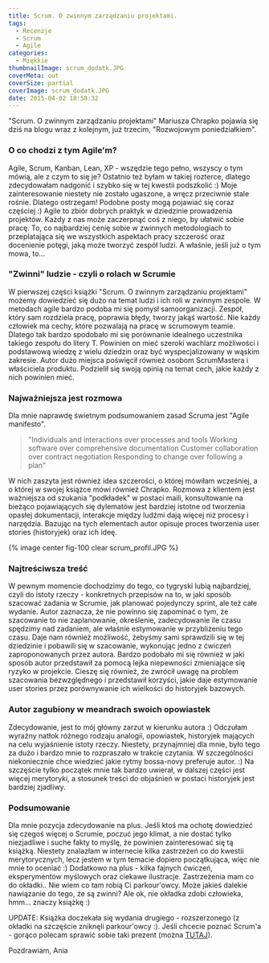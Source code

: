 ```yaml
---
title: Scrum. O zwinnym zarządzaniu projektami.
tags:
  - Recenzje
  - Scrum
  - Agile
categories:
  - Miękkie
thumbnailImage: scrum_dodatk.JPG
coverMeta: out
coverSize: partial
coverImage: scrum_dodatk.JPG
date: 2015-04-02 18:58:32
---
```


"Scrum. O zwinnym zarządzaniu projektami" Mariusza Chrapko pojawia się dziś na blogu wraz z kolejnym, już trzecim, "Rozwojowym poniedziałkiem".
<!-- more-->

### O co chodzi z tym Agile'm?

Agile, Scrum, Kanban, Lean, XP - wszędzie tego pełno, wszyscy o tym mówią, ale z czym to się je? Ostatnio też byłam w takiej rozterce, dlatego zdecydowałam nadgonić i szybko się w tej kwestii podszkolić :) Moje zainteresowanie niestety nie zostało ugaszone, a wręcz przeciwnie stale rośnie. Dlatego ostrzegam! Podobne posty mogą pojawiać się coraz częściej :)
Agile to zbiór dobrych praktyk w dziedzinie prowadzenia projektów. Każdy z nas może zaczerpnąć coś z niego, by ułatwić sobie pracę. To, co najbardziej cenię sobie w zwinnych metodologiach to przeplatająca się we wszystkich aspektach pracy szczerość oraz docenienie potęgi, jaką może tworzyć zespół ludzi. A właśnie, jeśli już o tym mowa, to...

### "Zwinni" ludzie - czyli o rolach w Scrumie

W pierwszej części książki "Scrum. O zwinnym zarządzaniu projektami" możemy dowiedzieć się dużo na temat ludzi i ich roli w zwinnym zespole. W metodach agile bardzo podoba mi się pomysł samoorganizacji. Zespół, który sam rozdziela pracę, poprawia błędy, tworzy jakąś wartość. Nie każdy człowiek ma cechy, które pozwalają na pracę w scrumowym teamie. Dlatego tak bardzo spodobało mi się porównanie idealnego uczestnika takiego zespołu do litery T. Powinien on mieć szeroki wachlarz możliwości i podstawową wiedzę z wielu dziedzin oraz być wyspecjalizowany w wąskim zakresie.
Autor dużo miejsca poświęcił również osobom ScrumMastera i właściciela produktu. Podzielił się swoją opinią na temat cech, jakie każdy z nich powinien mieć.

### Najważniejsza jest rozmowa

Dla mnie naprawdę świetnym podsumowaniem zasad Scruma jest "Agile manifesto".

> "Individuals and interactions over processes and tools
> Working software over comprehensive documentation
> Customer collaboration over contract negotiation
> Responding to change over following a plan"

W nich zaszyta jest również idea szczerości, o której mówiłam wcześniej, a o której w swojej książce mówi również Chrapko. Rozmowa z klientem jest ważniejsza od szukania "podkładek" w postaci maili, konsultowanie na bieżąco pojawiających się dylematów jest bardziej istotne od tworzenia opasłej dokumentacji, interakcje między ludźmi dają więcej niż procesy i narzędzia.
Bazując na tych elementach autor opisuje proces tworzenia user stories (historyjek) oraz ich ideę.  

{% image center fig-100 clear scrum_profil.JPG  %}

### Najtreściwsza treść

W pewnym momencie dochodzimy do tego, co tygryski lubią najbardziej, czyli do istoty rzeczy - konkretnych przepisów na to, w jaki sposób szacować zadania w Scrumie, jak planować pojedynczy sprint, ale też całe wydanie. Autor zaznacza, że nie powinno się zapominać o tym, że szacowanie to nie zaplanowanie, określenie, zadecydowanie ile czasu spędzimy nad zadaniem, ale właśnie estymowanie w przybliżeniu tego czasu. Daje nam również możliwość, żebyśmy sami sprawdzili się w tej dziedzinie i pobawili się w szacowanie, wykonując jedno z ćwiczeń zaproponowanych przez autora.
Bardzo podobało mi się również w jaki sposób autor przedstawił za pomocą lejka niepewności zmieniające się ryzyko w projekcie. Cieszę się również, że zwrócił uwagę na problem szacowania bezwzględnego i przedstawił korzyści, jakie daje estymowanie user stories przez porównywanie ich wielkości do historyjek bazowych.

### Autor zagubiony w meandrach swoich opowiastek

Zdecydowanie, jest to mój główny zarzut w kierunku autora :) Odczułam wyraźny natłok różnego rodzaju analogii, opowiastek, historyjek mających na celu wyjaśnienie istoty rzeczy. Niestety, przynajmniej dla mnie, było tego za dużo i bardzo mnie to rozpraszało w trakcie czytania. W szczególności niekoniecznie chce wiedzieć jakie rytmy bossa-novy preferuje autor. :) Na szczęście tylko początek mnie tak bardzo uwierał, w dalszej części jest więcej merytoryki, a stosunek treści do objaśnień w postaci historyjek jest bardziej zjadliwy.

### Podsumowanie

Dla mnie pozycja zdecydowanie na plus. Jeśli ktoś ma ochotę dowiedzieć się czegoś więcej o Scrumie, poczuć jego klimat, a nie dostać tylko niezjadliwe i suche fakty to myślę, że powinien zainteresować się tą książką.
Niestety znalazłam w internecie kilka zastrzeżeń co do kwestii merytorycznych, lecz jestem w tym temacie dopiero początkująca, więc nie mnie to oceniać :)
Dodatkowo na plus - kilka fajnych ćwiczeń, eksperymentów myślowych oraz ciekawe ilustracje.
Zastrzeżenia mam co do okładki.. Nie wiem co tam robią Ci parkour'owcy. Może jakieś dalekie nawiązanie do tego, że są zwinni? Ale ok, nie okładka zdobi człowieka, hmm... znaczy książkę :)

UPDATE:
Książka doczekała się wydania drugiego - rozszerzonego (z okładki na szczęście zniknęli parkour'owcy :). Jeśli chcecie poznać Scrum'a - gorąco polecam sprawić sobie taki prezent (można [TUTAJ](http://helion.pl/view/90202/scrum2.htm)).

Pozdrawiam,
Ania
